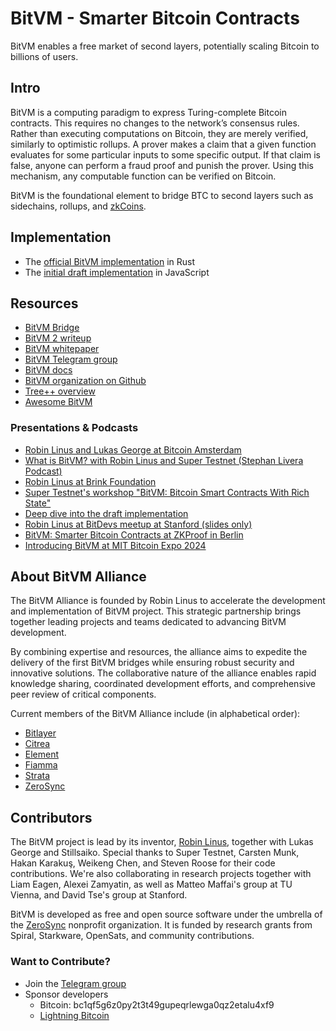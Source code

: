 # BitVM - Smarter Bitcoin Contracts

BitVM enables a free market of second layers, potentially scaling Bitcoin to billions of users.

## Intro
BitVM is a computing paradigm to express Turing-complete Bitcoin contracts. This requires no changes to the network’s consensus rules. Rather than executing computations on Bitcoin, they are merely verified, similarly to optimistic rollups. A prover makes a claim that a given function evaluates for some particular inputs to some specific output. If that claim is false, anyone can perform a fraud proof and punish the prover. Using this mechanism, any computable function can be verified on Bitcoin.

BitVM is the foundational element to bridge BTC to second layers such as sidechains, rollups, and [zkCoins](https://gist.github.com/RobinLinus/d036511015caea5a28514259a1bab119).

## Implementation
- The [official BitVM implementation](https://github.com/BitVM/BitVM) in Rust
- The [initial draft implementation](https://github.com/BitVM/bitvm-js) in JavaScript

## Resources
- [BitVM Bridge](https://bitvm.org/bitvm_bridge.pdf)
- [BitVM 2 writeup](./bitvm2)
- [BitVM whitepaper](bitvm.pdf)
- [BitVM Telegram group](https://t.me/bitVM_chat)
- [BitVM docs](https://github.com/BitVM/BitVM/tree/1dce989d1963b90c35391b77b451c6823302d503/bitvm/docs)
- [BitVM organization on Github](https://github.com/BitVM)
- [Tree++ overview](treeplusplus.md)
- [Awesome BitVM](https://github.com/Rsync25/awesome-bitvm)

### Presentations & Podcasts
- [Robin Linus and Lukas George at Bitcoin Amsterdam](https://www.youtube.com/watch?v=rubs5SrkGsM)
- [What is BitVM? with Robin Linus and Super Testnet (Stephan Livera Podcast)](https://www.youtube.com/watch?v=XxqQU6j6jI8)
- [Robin Linus at Brink Foundation](https://brink.dev/blog/2024/01/16/eng-call-bitvm)
- [Super Testnet's workshop "BitVM: Bitcoin Smart Contracts With Rich State"](https://www.youtube.com/watch?v=LwH9fhY4uGA)
- [Deep dive into the draft implementation](https://www.youtube.com/watch?v=7sRqzoZorn0)
- [Robin Linus at BitDevs meetup at Stanford (slides only)](https://docs.google.com/presentation/d/12gHxC1bR6Nb7A5IzkRvIdw44l1zP1Tn1ea_DnTbA61Q/edit?usp=sharing)
- [BitVM: Smarter Bitcoin Contracts at ZKProof in Berlin](https://www.youtube.com/live/VIg7BjX_lJw)
- [Introducing BitVM at MIT Bitcoin Expo 2024](https://www.youtube.com/watch?v=nhR_g9hPnqM)

## About BitVM Alliance

The BitVM Alliance is founded by Robin Linus to accelerate the development and implementation of BitVM project. This strategic partnership brings together leading projects and teams dedicated to advancing BitVM development.

By combining expertise and resources, the alliance aims to expedite the delivery of the first BitVM bridges while ensuring robust security and innovative solutions. The collaborative nature of the alliance enables rapid knowledge sharing, coordinated development efforts, and comprehensive peer review of critical components.

Current members of the BitVM Alliance include (in alphabetical order):

- [Bitlayer](https://x.com/BitlayerLabs)
- [Citrea](https://x.com/citrea_xyz)
- [Element](https://element.team/)
- [Fiamma](https://x.com/fiamma_labs)
- [Strata](https://x.com/Strata_BTC)
- [ZeroSync](https://x.com/ZeroSync_)


## Contributors
The BitVM project is lead by its inventor, [Robin Linus](https://robinlinus.com), together with Lukas George and Stillsaiko. Special thanks to Super Testnet, Carsten Munk, Hakan Karakuş, Weikeng Chen, and Steven Roose for their code contributions. We're also collaborating in research projects together with Liam Eagen, Alexei Zamyatin, as well as Matteo Maffai's group at TU Vienna, and David Tse's group at Stanford.

BitVM is developed as free and open source software under the umbrella of the [ZeroSync](https://zerosync.org) nonprofit organization. It is funded by research grants from Spiral, Starkware, OpenSats, and community contributions.

### Want to Contribute?
- Join the [Telegram group](https://t.me/bitVM_chat)
- Sponsor developers
  - Bitcoin: bc1qf5g6z0py2t3t49gupeqrlewga0qz2etalu4xf9
  - [Lightning Bitcoin](https://tippin.me/@ZeroSync_)
